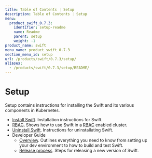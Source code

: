 ```yaml
---
title: Table of Contents | Setup
description: Table of Contents | Setup
menu:
  product_swift_0.7.3:
    identifier: setup-readme
    name: Readme
    parent: setup
    weight: -1
product_name: swift
menu_name: product_swift_0.7.3
section_menu_id: setup
url: /products/swift/0.7.3/setup/
aliases:
  - /products/swift/0.7.3/setup/README/
---
```


# Setup

Setup contains instructions for installing the Swift and its various components in Kubernetes.

- [Install Swift](/products/swift/0.7.3/setup/install). Installation instructions for Swift.
- [RBAC](/products/swift/0.7.3/setup/rbac). Shows how to use Swift in a [RBAC](https://kubernetes.io/docs/admin/authorization/rbac/) enabled cluster.
- [Uninstall Swift](/products/swift/0.7.3/setup/uninstall). Instructions for uninstallating Swift.
- Developer Guide
  - [Overview](/products/swift/0.7.3/setup/developer-guide/overview). Outlines everything you need to know from setting up your dev environment to how to build and test Swift.
  - [Release process](/products/swift/0.7.3/setup/developer-guide/release). Steps for releasing a new version of Swift.
